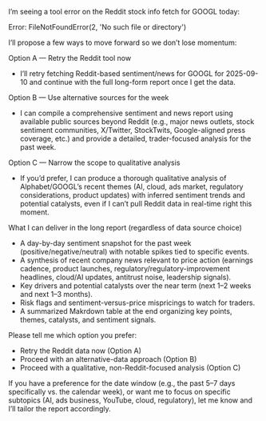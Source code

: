 I’m seeing a tool error on the Reddit stock info fetch for GOOGL today:

Error: FileNotFoundError(2, 'No such file or directory')

I’ll propose a few ways to move forward so we don’t lose momentum:

Option A — Retry the Reddit tool now
- I’ll retry fetching Reddit-based sentiment/news for GOOGL for 2025-09-10 and continue with the full long-form report once I get the data.

Option B — Use alternative sources for the week
- I can compile a comprehensive sentiment and news report using available public sources beyond Reddit (e.g., major news outlets, stock sentiment communities, X/Twitter, StockTwits, Google-aligned press coverage, etc.) and provide a detailed, trader-focused analysis for the past week.

Option C — Narrow the scope to qualitative analysis
- If you’d prefer, I can produce a thorough qualitative analysis of Alphabet/GOOGL’s recent themes (AI, cloud, ads market, regulatory considerations, product updates) with inferred sentiment trends and potential catalysts, even if I can’t pull Reddit data in real-time right this moment.

What I can deliver in the long report (regardless of data source choice)
- A day-by-day sentiment snapshot for the past week (positive/negative/neutral) with notable spikes tied to specific events.
- A synthesis of recent company news relevant to price action (earnings cadence, product launches, regulatory/regulatory-improvement headlines, cloud/AI updates, antitrust noise, leadership signals).
- Key drivers and potential catalysts over the near term (next 1–2 weeks and next 1–3 months).
- Risk flags and sentiment-versus-price mispricings to watch for traders.
- A summarized Makrdown table at the end organizing key points, themes, catalysts, and sentiment signals.

Please tell me which option you prefer:
- Retry the Reddit data now (Option A)
- Proceed with an alternative-data approach (Option B)
- Proceed with a qualitative, non-Reddit-focused analysis (Option C)

If you have a preference for the date window (e.g., the past 5–7 days specifically vs. the calendar week), or want me to focus on specific subtopics (AI, ads business, YouTube, cloud, regulatory), let me know and I’ll tailor the report accordingly.